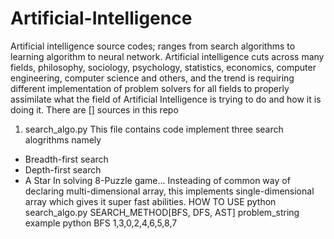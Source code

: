 # Artificial-Intelligence
Artificial intelligence source codes; ranges from search algorithms to  learning algorithm to neural network. Artificial intelligence cuts across many fields, philosophy, sociology, psychology, statistics, economics, computer engineering, computer science and others, and the trend is requiring different implementation of problem solvers for all fields to properly assimilate what the field of Artificial Intelligence is trying to do and how it is doing it. There are [] sources in this repo
1. search_algo.py
This file contains code implement three search alogrithms namely
- Breadth-first search
- Depth-first search
- A Star
In solving 8-Puzzle game... Insteading of common way of declaring multi-dimensional array, this implements single-dimensional array which gives it super fast abilities. 
HOW TO USE
python search_algo.py SEARCH_METHOD[BFS, DFS, AST] problem_string
example python BFS 1,3,0,2,4,6,5,8,7
